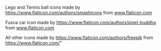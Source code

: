 
Lego and Tennis ball icons made by https://www.flaticon.com/authors/smashicons from www.flaticon.com

Fusca car icon made by https://www.flaticon.com/authors/pixel-buddha from www.flaticon.com

All other icons made by https://www.flaticon.com/authors/freepik from https://www.flaticon.com/" 
